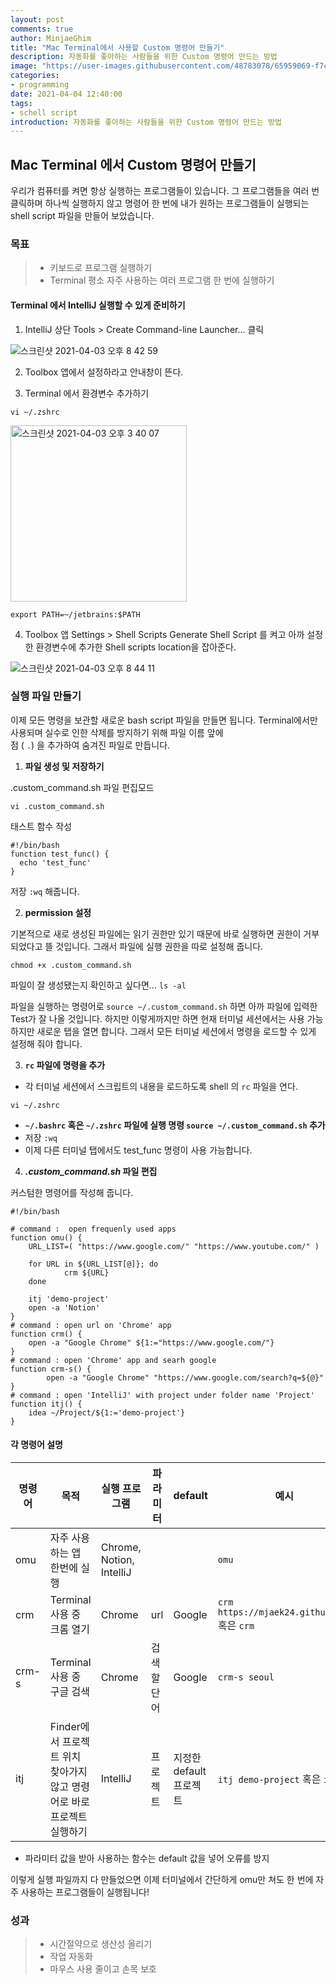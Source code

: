 ```yaml
---
layout: post
comments: true
author: MinjaeGhim
title: "Mac Terminal에서 사용할 Custom 명령어 만들기"
description: 자동화를 좋아하는 사람들을 위한 Custom 명령어 만드는 방법
image: "https://user-images.githubusercontent.com/48783078/65959069-f7c54b00-e48b-11e9-9a09-76d493b1731a.png"
categories:
- programming
date: 2021-04-04 12:40:00
tags:
- schell script
introduction: 자동화를 좋아하는 사람들을 위한 Custom 명령어 만드는 방법
---
```


## Mac Terminal 에서 Custom 명령어 만들기
  
우리가 컴퓨터를 켜면 항상 실행하는 프로그램들이 있습니다.
그 프로그램들을 여러 번 클릭하며 하나씩 실행하지 않고 명령어 한 번에 내가 원하는 프로그램들이 실행되는 shell script 파일을 만들어 보았습니다.
  
  
  
### 목표
>- 키보드로 프로그램 실행하기
>- Terminal 평소 자주 사용하는 여러 프로그램 한 번에 실행하기
  

#### Terminal 에서 IntelliJ 실행할 수 있게 준비하기

1.  IntelliJ 상단 Tools > Create Command-line Launcher...  클릭

![스크린샷 2021-04-03 오후 8 42 59](https://user-images.githubusercontent.com/39821089/113484151-bfb82180-94e1-11eb-8f85-8ee26d070e67.png)

2.  Toolbox 앱에서 설정하라고 안내창이 뜬다.

3.  Terminal 에서 환경변수 추가하기

```
vi ~/.zshrc
``` 

<img width="282" alt="스크린샷 2021-04-03 오후 3 40 07" src="https://user-images.githubusercontent.com/39821089/113483985-183aef00-94e1-11eb-976a-d0a334ea156c.png">

```  
export PATH=~/jetbrains:$PATH
 ```  

 4.  Toolbox 앱 Settings > Shell Scripts
	Generate Shell Script 를 켜고 아까 설정한 환경변수에 추가한 Shell scripts location을 잡아준다. 
	
![스크린샷 2021-04-03 오후 8 44 11](https://user-images.githubusercontent.com/39821089/113484015-37d21780-94e1-11eb-86a7-4d197c8309c9.png)

### 실행 파일 만들기

이제 모든 명령을 보관할 새로운 bash script 파일을 만들면 됩니다.
Terminal에서만 사용되며 실수로 인한 삭제를 방지하기 위해 파일 이름 앞에  
점 ( `.`) 을 추가하여 숨겨진 파일로 만듭니다.
1.  **파일 생성 및 저장하기**

.custom_command.sh 파일 편집모드

```  
vi .custom_command.sh
```   

태스트 함수 작성

```
#!/bin/bash  
function test_func() {  
  echo 'test_func'
}
```
저장 `:wq` 해줍니다.
 
2. **permission 설정**

기본적으로 새로 생성된 파일에는 읽기 권한만 있기 때문에 바로 실행하면 권한이 거부되었다고 뜰 것입니다. 그래서 파일에 실행 권한을 따로 설정해 줍니다.

```  
chmod +x .custom_command.sh
```  

파일이 잘 생성됐는지 확인하고 싶다면... `ls -al`

파일을 실행하는 명령어로 `source ~/.custom_command.sh` 하면 아까 파일에 입력한 Test가 잘 나올 것입니다. 하지만 이렇게까지만 하면 현재 터미널 세션에서는 사용 가능하지만 새로운 탭을 열면 합니다. 그래서 모든 터미널 세션에서 명령을 로드할 수 있게 설정해 줘야 합니다.

3.   **`rc`  파일에 명령을 추가**

- 각 터미널 세션에서 스크립트의 내용을 로드하도록 shell 의 `rc`  파일을 연다.

```
vi ~/.zshrc
```

- **`~/.bashrc` 혹은 `~/.zshrc` 파일에 실행 명령 `source ~/.custom_command.sh` 추가**
- 저장 `:wq`
- 이제 다른 터미널 탭에서도 test_func 명령이 사용 가능합니다.

4. ***.custom_command.sh* 파일 편집**

커스텀한 명령어를 작성해 줍니다.

```  
#!/bin/bash

# command :  open frequenly used apps
function omu() {
    URL_LIST=( "https://www.google.com/" "https://www.youtube.com/" )
    
    for URL in ${URL_LIST[@]}; do
            crm ${URL}
    done
    
    itj 'demo-project'
    open -a 'Notion'
}
# command : open url on 'Chrome' app
function crm() {
	open -a "Google Chrome" ${1:="https://www.google.com/"}
}
# command : open 'Chrome' app and searh google
function crm-s() {
        open -a "Google Chrome" "https://www.google.com/search?q=${@}"
}
# command : open 'IntelliJ' with project under folder name 'Project'
function itj() {
	idea ~/Project/${1:='demo-project'}
}
```  
#### 각 명령어 설명

|명령어| 목적 |  실행 프로그램 | 파라미터  | default | 예시
|--|--|--|--|--|--|
| omu | 자주 사용하는 앱 한번에 실행 | Chrome, Notion, IntelliJ ||| `omu` 
| crm | Terminal 사용 중 크롬 열기 | Chrome | url | Google | `crm https://mjaek24.github.io/` 혹은 `crm`
| crm-s | Terminal 사용 중 구글 검색 | Chrome| 검색할 단어 | Google | `crm-s seoul`
| itj | Finder에서 프로젝트 위치 찾아가지 않고 명령어로 바로 프로젝트 실행하기 | IntelliJ | 프로젝트 | 지정한 default 프로젝트 | `itj demo-project` 혹은 `itj`

* 파라미터 값을 받아 사용하는 함수는 default 값을 넣어 오류를 방지

이렇게 실행 파일까지 다 만들었으면
이제 터미널에서 간단하게 omu만 쳐도 한 번에 자주 사용하는 프로그램들이 실행됩니다!


### 성과
>- 시간절약으로 생산성 올리기
>- 작업 자동화
>- 마우스 사용 줄이고 손목 보호
  
  


